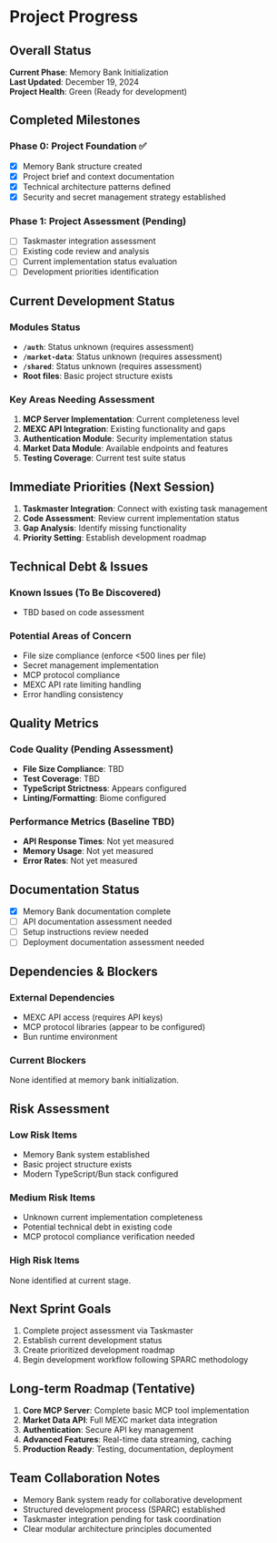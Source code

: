 # Project Progress

## Overall Status
**Current Phase**: Memory Bank Initialization  
**Last Updated**: December 19, 2024  
**Project Health**: Green (Ready for development)

## Completed Milestones

### Phase 0: Project Foundation ✅
- [x] Memory Bank structure created
- [x] Project brief and context documentation
- [x] Technical architecture patterns defined
- [x] Security and secret management strategy established

### Phase 1: Project Assessment (Pending)
- [ ] Taskmaster integration assessment
- [ ] Existing code review and analysis
- [ ] Current implementation status evaluation
- [ ] Development priorities identification

## Current Development Status

### Modules Status
- **`/auth`**: Status unknown (requires assessment)
- **`/market-data`**: Status unknown (requires assessment)  
- **`/shared`**: Status unknown (requires assessment)
- **Root files**: Basic project structure exists

### Key Areas Needing Assessment
1. **MCP Server Implementation**: Current completeness level
2. **MEXC API Integration**: Existing functionality and gaps
3. **Authentication Module**: Security implementation status
4. **Market Data Module**: Available endpoints and features
5. **Testing Coverage**: Current test suite status

## Immediate Priorities (Next Session)
1. **Taskmaster Integration**: Connect with existing task management
2. **Code Assessment**: Review current implementation status
3. **Gap Analysis**: Identify missing functionality
4. **Priority Setting**: Establish development roadmap

## Technical Debt & Issues

### Known Issues (To Be Discovered)
- TBD based on code assessment

### Potential Areas of Concern
- File size compliance (enforce <500 lines per file)
- Secret management implementation
- MCP protocol compliance
- MEXC API rate limiting handling
- Error handling consistency

## Quality Metrics

### Code Quality (Pending Assessment)
- **File Size Compliance**: TBD
- **Test Coverage**: TBD  
- **TypeScript Strictness**: Appears configured
- **Linting/Formatting**: Biome configured

### Performance Metrics (Baseline TBD)
- **API Response Times**: Not yet measured
- **Memory Usage**: Not yet measured
- **Error Rates**: Not yet measured

## Documentation Status
- [x] Memory Bank documentation complete
- [ ] API documentation assessment needed
- [ ] Setup instructions review needed
- [ ] Deployment documentation assessment needed

## Dependencies & Blockers

### External Dependencies
- MEXC API access (requires API keys)
- MCP protocol libraries (appear to be configured)
- Bun runtime environment

### Current Blockers
None identified at memory bank initialization.

## Risk Assessment

### Low Risk Items
- Memory Bank system established
- Basic project structure exists
- Modern TypeScript/Bun stack configured

### Medium Risk Items  
- Unknown current implementation completeness
- Potential technical debt in existing code
- MCP protocol compliance verification needed

### High Risk Items
None identified at current stage.

## Next Sprint Goals
1. Complete project assessment via Taskmaster
2. Establish current development status
3. Create prioritized development roadmap
4. Begin development workflow following SPARC methodology

## Long-term Roadmap (Tentative)
1. **Core MCP Server**: Complete basic MCP tool implementation
2. **Market Data API**: Full MEXC market data integration
3. **Authentication**: Secure API key management
4. **Advanced Features**: Real-time data streaming, caching
5. **Production Ready**: Testing, documentation, deployment

## Team Collaboration Notes
- Memory Bank system ready for collaborative development
- Structured development process (SPARC) established
- Taskmaster integration pending for task coordination
- Clear modular architecture principles documented 